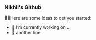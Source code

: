 ### Nikhil's Github

🦧🦧Here are some ideas to get you started:

- 🔭 I’m currently working on ...
- :dog: another line

